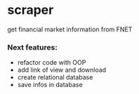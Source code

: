# scraper
get financial market information from FNET


### Next features:
- refactor code with OOP
- add link of view and download
- create relational database
- save infos in database
